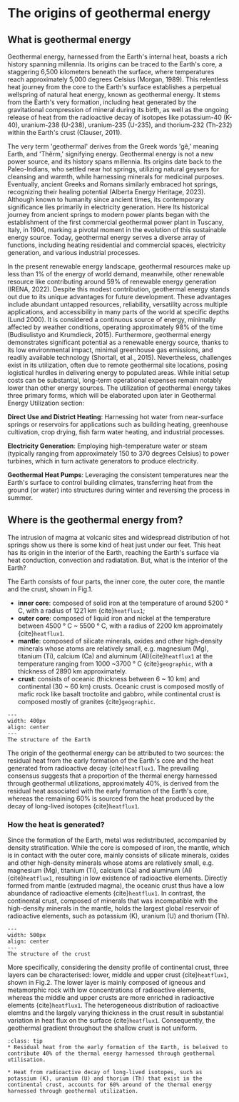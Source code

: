 # The origins of geothermal energy

## What is geothermal energy

Geothermal energy, harnessed from the Earth's internal heat, boasts a rich history spanning millennia. Its origins can be traced to the Earth's core, a staggering 6,500 kilometers beneath the surface, where temperatures reach approximately 5,000 degrees Celsius (Morgan, 1989). This relentless heat journey from the core to the Earth's surface establishes a perpetual wellspring of natural heat energy, known as geothermal energy. It stems from the Earth's very formation, including heat generated by the gravitational compression of mineral during its birth, as well as the ongoing release of heat from the radioactive decay of isotopes like potassium-40 (K-40), uranium-238 (U-238), uranium-235 (U-235), and thorium-232 (Th-232) within the Earth's crust (Clauser, 2011).

The very term 'geothermal' derives from the Greek words 'gê,' meaning Earth, and 'Thêrm,' signifying energy. Geothermal energy is not a new power source, and its history spans millennia. Its origins date back to the Paleo-Indians, who settled near hot springs, utilizing natural geysers for cleansing and warmth, while harnessing minerals for medicinal purposes. Eventually, ancient Greeks and Romans similarly embraced hot springs, recognizing their healing potential (Alberta Energy Heritage, 2023). Although known to humanity since ancient times, its contemporary significance lies primarily in electricity generation. Here Its historical journey from ancient springs to modern power plants began with the establishment of the first commercial geothermal power plant in Tuscany, Italy, in 1904, marking a pivotal moment in the evolution of this sustainable energy source. Today, geothermal energy serves a diverse array of functions, including heating residential and commercial spaces, electricity generation, and various industrial processes.

In the present renewable energy landscape, geothermal resources make up less than 1% of the energy of world demand, meanwhile, other renewable resource like contributing around 59% of renewable energy generation (IRENA, 2022). Despite this modest contribution, geothermal energy stands out due to its unique advantages for future development. These advantages include abundant untapped resources, reliability, versatility across multiple applications, and accessibility in many parts of the world at specific depths (Lund 2000). It is considered a continuous source of energy, minimally affected by weather conditions, operating approximately 98% of the time (Budisulistyo and Krumdieck, 2015). Furthermore, geothermal energy demonstrates significant potential as a renewable energy source, thanks to its low environmental impact, minimal greenhouse gas emissions, and readily available technology (Shortall, et al., 2015). Nevertheless, challenges exist in its utilization, often due to remote geothermal site locations, posing logistical hurdles in delivering energy to populated areas. While initial setup costs can be substantial, long-term operational expenses remain notably lower than other energy sources.
The utilization of geothermal energy takes three primary forms, which will be elaborated upon later in Geothermal Energy Utilization section:

**Direct Use and District Heating**: Harnessing hot water from near-surface springs or reservoirs for applications such as building heating, greenhouse cultivation, crop drying, fish farm water heating, and industrial processes.

**Electricity Generation**: Employing high-temperature water or steam (typically ranging from approximately 150 to 370 degrees Celsius) to power turbines, which in turn activate generators to produce electricity.

**Geothermal Heat Pumps**: Leveraging the consistent temperatures near the Earth's surface to control building climates, transferring heat from the ground (or water) into structures during winter and reversing the process in summer.



## Where is the geothermal energy from?
The intrusion of magma at volcanic sites and widespread distribution of hot springs show us there is some kind of heat just under our feet. This heat has its origin in the interior of the Earth, reaching the Earth's surface via heat conduction, convection and radiatation. But, what is the interior of the Earth?

The Earth consists of four parts, the inner core, the outer core, the mantle and the crust, shown in Fig.1.
 * **inner core**: composed of solid iron at the temperature of around 5200 &deg; C,  with a radius of 1221 km {cite}`heatflux1`;
 * **outer core**: composed of liquid iron and nickel at the temperature between 4500 &deg; C ~ 5500 &deg; C, with a radius of 2200 km approimately {cite}`heatflux1`.
 * **mantle**: composed of silicate minerals, oxides and other high-density minerals whose atoms are relatively small, e.g. magnesium (Mg), titanium (Ti), calcium (Ca) and aluminum (Al){cite}`heatflux1` at the temperature ranging from 1000 ~3700 &deg; C {cite}`geographic`, with a thickness of 2890 km approximately.
 * **crust**: consists of oceanic (thickness between 6 ~ 10 km) and continental (30 ~ 60 km) crusts. Oceanic crust is composed mostly of mafic rock like basalt troctolite and gabbro, while continental crust is composed mostly of granites {cite}`geographic`.

```{figure} ../GeothermalEnergy/Origin_pictures/Earth_structure.png
---
width: 400px
align: center
---
The structure of the Earth
```

The origin of the geothermal energy can be attributed to two sources: the residual heat from the early formation of the Earth's core and the heat generated from radioactive decay {cite}`heatflux1`. The prevailing consensus suggests that a proportion of the thermal energy harnessed through geothermal utilizations, approximately 40%, is derived from the residual heat associated with the early formation of the Earth's core, whereas the remaining 60% is sourced from the heat produced by the decay of long-lived isotopes {cite}`heatflux1`.


### How the heat is generated?
Since the formation of the Earth, metal was redistributed, accompanied by density stratification. While the core is composed of iron, the mantle, which is in contact with the outer core, mainly consists of silicate minerals, oxides and other high-density minerals whose atoms are relatively small, e.g. magnesium (Mg), titanium (Ti), calcium (Ca) and aluminum (Al){cite}`heatflux1`, resulting in low existence of radioactive elements. Directly formed from mantle (extruded magma), the oceanic crust  thus have a low abundance of radioactive elements {cite}`heatflux1`. In contrast, the continental crust, composed of minerals that was incompatible with the high-density minerals in the mantle, holds the largest global reservoir of radioactive elements, such as potassium (K), uranium (U) and thorium (Th). 

```{figure} ../GeothermalEnergy/Origin_pictures/crust.png
---
width: 500px
align: center
---
The structure of the crust
```

More specifically, considering the density profile of continental crust, three layers can be characterised: lower, middle and upper crust {cite}`heatflux1`, shown in Fig.2. The lower layer is mainly composed of igneous and metamorphic rock with low concentrations of radioactive elements, whereas the middle and upper crusts are more enriched in radioactive elements {cite}`heatflux1`. The heterogeneous distribution of radioactive elemtns and the largely varying thickness in the crust result in substantial variation in heat flux on the surface {cite}`heatflux1`. Consequently, the geothermal gradient throughout the shallow crust is not uniform.


`````{admonition} The geothermal heat source 
:class: tip
* Residual heat from the early formation of the Earth, is beleived to contribute 40% of the thermal energy harnessed through geothermal utilisation.

* Heat from radioactive decay of long-lived isotopes, such as potassium (K), uranium (U) and thorium (Th) that exist in the continental crust, accounts for 60% around of the thermal energy harnessed through geothermal utilization.

`````

